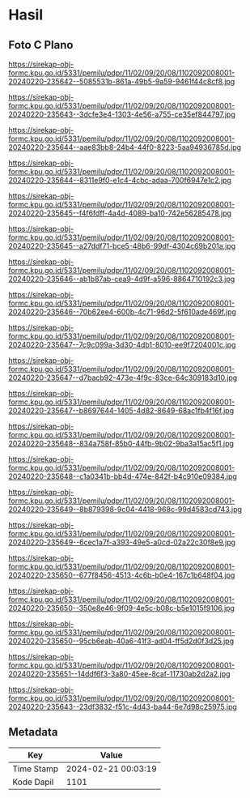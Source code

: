 # Hasil

## Foto C Plano

https://sirekap-obj-formc.kpu.go.id/5331/pemilu/pdpr/11/02/09/20/08/1102092008001-20240220-235642--5085531b-861a-49b5-9a59-9461f44c8cf8.jpg

https://sirekap-obj-formc.kpu.go.id/5331/pemilu/pdpr/11/02/09/20/08/1102092008001-20240220-235643--3dcfe3e4-1303-4e56-a755-ce35ef844797.jpg

https://sirekap-obj-formc.kpu.go.id/5331/pemilu/pdpr/11/02/09/20/08/1102092008001-20240220-235644--aae83bb8-24b4-44f0-8223-5aa94936785d.jpg

https://sirekap-obj-formc.kpu.go.id/5331/pemilu/pdpr/11/02/09/20/08/1102092008001-20240220-235644--8311e9f0-e1c4-4cbc-adaa-700f6947e1c2.jpg

https://sirekap-obj-formc.kpu.go.id/5331/pemilu/pdpr/11/02/09/20/08/1102092008001-20240220-235645--f4f6fdff-4a4d-4089-ba10-742e56285478.jpg

https://sirekap-obj-formc.kpu.go.id/5331/pemilu/pdpr/11/02/09/20/08/1102092008001-20240220-235645--a27ddf71-bce5-48b6-99df-4304c69b201a.jpg

https://sirekap-obj-formc.kpu.go.id/5331/pemilu/pdpr/11/02/09/20/08/1102092008001-20240220-235646--ab1b87ab-cea9-4d9f-a596-8864710192c3.jpg

https://sirekap-obj-formc.kpu.go.id/5331/pemilu/pdpr/11/02/09/20/08/1102092008001-20240220-235646--70b62ee4-600b-4c71-96d2-5f610ade469f.jpg

https://sirekap-obj-formc.kpu.go.id/5331/pemilu/pdpr/11/02/09/20/08/1102092008001-20240220-235647--7c9c099a-3d30-4db1-8010-ee9f7204001c.jpg

https://sirekap-obj-formc.kpu.go.id/5331/pemilu/pdpr/11/02/09/20/08/1102092008001-20240220-235647--d7bacb92-473e-4f9c-83ce-64c309183d10.jpg

https://sirekap-obj-formc.kpu.go.id/5331/pemilu/pdpr/11/02/09/20/08/1102092008001-20240220-235647--b8697644-1405-4d82-8649-68ac1fb4f16f.jpg

https://sirekap-obj-formc.kpu.go.id/5331/pemilu/pdpr/11/02/09/20/08/1102092008001-20240220-235648--834a758f-85b0-44fb-9b02-9ba3a15ac5f1.jpg

https://sirekap-obj-formc.kpu.go.id/5331/pemilu/pdpr/11/02/09/20/08/1102092008001-20240220-235648--c1a0341b-bb4d-474e-842f-b4c910e09384.jpg

https://sirekap-obj-formc.kpu.go.id/5331/pemilu/pdpr/11/02/09/20/08/1102092008001-20240220-235649--8b879398-9c04-4418-968c-99d4583cd743.jpg

https://sirekap-obj-formc.kpu.go.id/5331/pemilu/pdpr/11/02/09/20/08/1102092008001-20240220-235649--6cec1a7f-a393-49e5-a0cd-02a22c30f8e9.jpg

https://sirekap-obj-formc.kpu.go.id/5331/pemilu/pdpr/11/02/09/20/08/1102092008001-20240220-235650--677f8456-4513-4c6b-b0e4-167c1b648f04.jpg

https://sirekap-obj-formc.kpu.go.id/5331/pemilu/pdpr/11/02/09/20/08/1102092008001-20240220-235650--350e8e46-9f09-4e5c-b08c-b5e1015f9106.jpg

https://sirekap-obj-formc.kpu.go.id/5331/pemilu/pdpr/11/02/09/20/08/1102092008001-20240220-235650--95cb6eab-40a6-41f3-ad04-ff5d2d0f3d25.jpg

https://sirekap-obj-formc.kpu.go.id/5331/pemilu/pdpr/11/02/09/20/08/1102092008001-20240220-235651--14ddf6f3-3a80-45ee-8caf-11730ab2d2a2.jpg

https://sirekap-obj-formc.kpu.go.id/5331/pemilu/pdpr/11/02/09/20/08/1102092008001-20240220-235643--23df3832-f51c-4d43-ba44-6e7d98c25975.jpg


## Metadata

| Key        | Value               |
| ---------- | ------------------- |
| Time Stamp | 2024-02-21 00:03:19 |
| Kode Dapil | 1101                |



